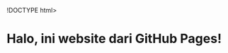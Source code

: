 !DOCTYPE html>
<html lang="en">
<head>
    <meta charset="UTF-8">
    <meta name="viewport" content="width=device-width, initial-scale=1.0">
    <title>Website di GitHub Pages</title>
</head>
<body>
    <h1>Halo, ini website dari GitHub Pages!</h1>
</body>
</html>
